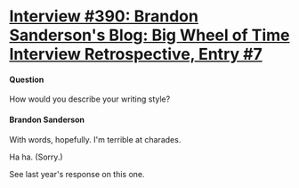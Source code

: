 # [Interview #390: Brandon Sanderson's Blog: Big Wheel of Time Interview Retrospective, Entry #7](https://www.theoryland.com/intvmain.php?i=390#7)

#### Question

How would you describe your writing style?

#### Brandon Sanderson

With words, hopefully. I'm terrible at charades.

Ha ha. (Sorry.)

See last year's response on this one.

